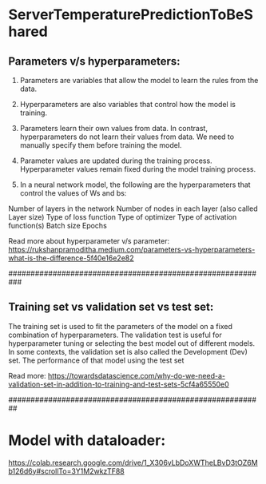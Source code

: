 # ServerTemperaturePredictionToBeShared

## Parameters v/s hyperparameters: 

1. Parameters are variables that allow the model to learn the rules from the data.
2. Hyperparameters are also variables that control how the model is training.
3. Parameters learn their own values from data. In contrast, hyperparameters do not learn their values from data. We need to manually specify them before training the model.
4. Parameter values are updated during the training process. Hyperparameter values remain fixed during the model training process.

5. In a neural network model, the following are the hyperparameters that control the values of Ws and bs:

Number of layers in the network
Number of nodes in each layer (also called Layer size)
Type of loss function
Type of optimizer
Type of activation function(s)
Batch size
Epochs


Read more about hyperparameter v/s parameter: https://rukshanpramoditha.medium.com/parameters-vs-hyperparameters-what-is-the-difference-5f40e16e2e82

###########################################################

## Training set vs validation set vs test set:

The training set is used to fit the parameters of the model on a fixed combination of hyperparameters.
The validation test is useful for hyperparameter tuning or selecting the best model out of different models. In some contexts, the validation set is also called the Development (Dev) set.
The performance of that model using the test set

Read more: https://towardsdatascience.com/why-do-we-need-a-validation-set-in-addition-to-training-and-test-sets-5cf4a65550e0

##########################################################

# Model with dataloader: 
https://colab.research.google.com/drive/1_X306vLbDoXWTheLBvD3tOZ6Mb126d6y#scrollTo=3Y1M2wkzTF88
